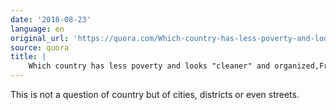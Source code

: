 ```yaml
---
date: '2018-08-23'
language: en
original_url: 'https://quora.com/Which-country-has-less-poverty-and-looks-cleaner-and-organized-France-the-UK-or-Spain/answer/Clément-Renaud'
source: quora
title: |
    Which country has less poverty and looks "cleaner" and organized,France, the UK, or Spain?
---
```


This is not a question of country but of cities, districts or even
streets.
